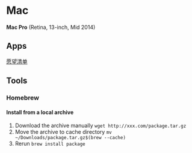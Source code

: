 # Mac

**Mac Pro** (Retina, 13-inch, Mid 2014)

## Apps

[愿望清单](http://appshopper.com/user/Gnnng/wishlist)

## Tools

### Homebrew

#### Install from a local archive

1. Download the archive manually `wget http://xxx.com/package.tar.gz`
2. Move the archive to cache directory `mv ~/Downloads/package.tar.gz$(brew --cache)`
3. Rerun `brew install package`

